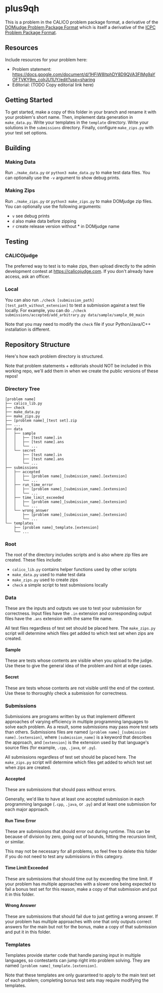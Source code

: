 # plus9qh
This is a problem in the CALICO problem package format, a derivative of the [DOMjudge Problem Package Format](https://www.domjudge.org/docs/manual/7.3/problem-format.html) which is itself a derivative of the [ICPC Problem Package Format](https://icpc.io/problem-package-format/).

## Resources
Include resources for your problem here:
- Problem statement: https://docs.google.com/document/d/1HFiW8ItphDY8D9QVA3FIMg9aYOFTVKY9m_coIrJU1UY/edit?usp=sharing
- Editorial: (TODO Copy editorial link here)

## Getting Started
To get started, make a copy of this folder in your branch and rename it with your problem's short name. Then, implement data generation in `make_data.py`. Write your templates in the `template` directory. Write your solutions in the `submissions` directory. Finally, configure `make_zips.py` with your test set
options.

## Building

### Making Data
Run `./make_data.py` or `python3 make_data.py` to make test data files. You can optionally use the `-v` argument to show debug prints.

### Making Zips
Run `./make_zips.py` or `python3 make_zips.py` to make DOMjudge zip files. You can optionally use the following arguments:
- `v` see debug prints
- `d` also make data before zipping
- `r` create release version without * in DOMjudge name

## Testing

### CALICOjudge
The preferred way to test is to make zips, then upload directly to the admin development contest at https://calicojudge.com. If you don't already have access, ask an officer.

### Local
You can also run `./check [submission_path] [test_path_without_extension]` to test a submission against a test file locally. For example, you can do `./check submissions/accepted/add_arbitrary.py data/sample/sample_00_main`

Note that you may need to modify the `check` file if your Python/Java/C++ installation is different.

## Repository Structure
Here's how each problem directory is structured.

Note that problem statements + editorials should NOT be included in this working repo, we'll add them in when we create the public versions of these repos!

### Directory Tree
```
[problem name]
├── calico_lib.py
├── check
├── make_data.py
├── make_zips.py
├── [problem name]_[test set].zip
├── ...
├── data
│   ├── sample
│   │   ├── [test name].in
│   │   ├── [test name].ans
│   │   └── ...
│   └── secret
│       ├── [test name].in
│       ├── [test name].ans
│       └── ...
├── submissions
│   ├── accepted
│   │   ├── [problem name]_[submission_name].[extension]
│   │   └── ...
│   ├── run_time_error
│   │   ├── [problem name]_[submission_name].[extension]
│   │   └── ...
│   ├── time_limit_exceeded
│   │   ├── [problem name]_[submission_name].[extension]
│   │   └── ...
│   └── wrong_answer
│       ├── [problem name]_[submission_name].[extension]
│       └── ...
└── templates
    ├── [problem name]_template.[extension]
    └── ...
```

### Root
The root of the directory includes scripts and is also where zip files are created. These files include:
- `calico_lib.py` contains helper functions used by other scripts
- `make_data.py` used to make test data
- `make_zips.py` used to create zips
- `check` a simple script to test submissions locally

### Data
These are the inputs and outputs we use to test your submission for correctness. Input files have the `.in` extension and corresponding output files have the `.ans` extension with the same file name.

All test files regardless of test set should be placed here. The `make_zips.py` script will determine which files get added to which test set when zips are created.

#### Sample
These are tests whose contents are visible when you upload to the judge. Use these to give the general idea of the problem and hint at edge cases.

#### Secret
These are tests whose contents are not visible until the end of the contest. Use these to thoroughly check a submission for correctness.

### Submissions
Submissions are programs written by us that implement different approaches of varying efficiency in multiple programming languages to solve each problem. As a result, some submissions may pass more test sets than others. Submissions files are named `[problem name]_[submission name].[extension]`, where `[submission_name]` is a keyword that describes the approach, and `[extension]` is the extension used by that language's source files (for example, `.cpp`, `.java`, or `.py`).

All submissions regardless of test set should be placed here. The `make_zips.py` script will determine which files get added to which test set when zips are created.

#### Accepted
These are submissions that should pass without errors.

Generally, we'd like to have at least one accepted submission in each programming language (`.cpp`, `.java`, or `.py`) and at least one submission for each major approach.

#### Run Time Error
These are submissions that should error out during runtime. This can be because of division by zero, going out of bounds, hitting the recursion limit, or similar.

This may not be necessary for all problems, so feel free to delete this folder if you do not need to test any submissions in this category.

#### Time Limit Exceeded
These are submissions that should time out by exceeding the time limit. If your problem has multiple approaches with a slower one being expected to fail a bonus test set for this reason, make a copy of that submission and put it in this folder.

#### Wrong Answer
These are submissions that should fail due to just getting a wrong answer. If your problem has multiple approaches with one that only outputs correct answers for the main but not for the bonus, make a copy of that submission and put it in this folder.

### Templates
Templates provide starter code that handle parsing input in multiple languages, so contestants can jump right into problem solving. They are named `[problem name]_template.[extension]`.

Note that these templates are only guaranteed to apply to the main test set of each problem; completing bonus test sets may require modifying the templates.
